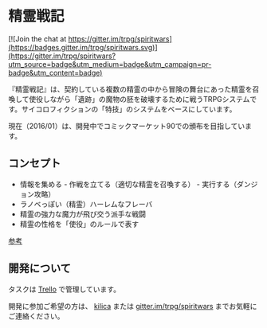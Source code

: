 # 精霊戦記

[![Join the chat at https://gitter.im/trpg/spiritwars](https://badges.gitter.im/trpg/spiritwars.svg)](https://gitter.im/trpg/spiritwars?utm_source=badge&utm_medium=badge&utm_campaign=pr-badge&utm_content=badge)

『精霊戦記』は、契約している複数の精霊の中から冒険の舞台にあった精霊を召喚して使役しながら「遺跡」の魔物の胚を破壊するために戦うTRPGシステムです。サイコロフィクションの「特技」のシステムをベースにしています。

現在（2016/01）は、開発中でコミックマーケット90での頒布を目指しています。

## コンセプト

* 情報を集める - 作戦を立てる（適切な精霊を召喚する） - 実行する（ダンジョン攻略）
* ラノベっぽい（精霊）ハーレムなフレーバ
* 精霊の強力な魔力が飛び交う派手な戦闘
* 精霊の性格を「使役」のルールで表す
 
[参考](http://trpg-labo.com/labo/page/43)

## 開発について

タスクは [Trello](https://trello.com/b/qSM7btuM/-) で管理しています。

開発に参加ご希望の方は、 [kilica](https://twitter.com/kilica) または [gitter.im/trpg/spiritwars](https://gitter.im/trpg/spiritwars) までお気軽にご連絡ください。
